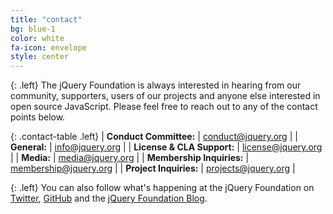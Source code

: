 ```yaml
---
title: "contact"
bg: blue-1
color: white
fa-icon: envelope
style: center
---
```


{: .left}
The jQuery Foundation is always interested in hearing from our community, supporters, users of our projects and anyone else interested in open source JavaScript. Please feel free to reach out to any of the contact points below.

{: .contact-table .left}
| **Conduct Committee:** | [conduct@jquery.org][] |
| **General:** | [info@jquery.org][] |
| **License & CLA Support:** | [license@jquery.org][] |
| **Media:** | [media@jquery.org][] |
| **Membership Inquiries:** | [membership@jquery.org][] |
| **Project Inquiries:** | [projects@jquery.org][] |

{: .left}
You can also follow what's happening at the jQuery Foundation on [Twitter][], [GitHub][] and the [jQuery Foundation Blog][].

[conduct@jquery.org]: mailto:conduct@jquery.org
[info@jquery.org]: mailto:info@jquery.org
[license@jquery.org]: mailto:license@jquery.org
[media@jquery.org]: mailto:media@jquery.org
[membership@jquery.org]: mailto:membership@jquery.org
[projects@jquery.org]: mailto:projects@jquery.org
[Twitter]: https://twitter.com/jquery/
[GitHub]: https://github.com/jquery-foundation/
[jQuery Foundation Blog]: https://blog.jquery.org
